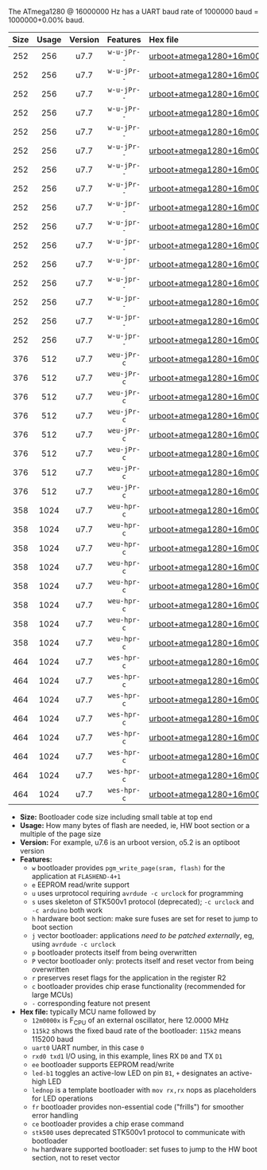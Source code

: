 The ATmega1280 @ 16000000 Hz has a UART baud rate of 1000000 baud = 1000000+0.00% baud.

|Size|Usage|Version|Features|Hex file|
|:-:|:-:|:-:|:-:|:--|
|252|256|u7.7|`w-u-jPr--`|[urboot+atmega1280+16m0000x+1000k0_uart0_rxe0_txe1_led+b7.hex](https://raw.githubusercontent.com/stefanrueger/urboot.hex/main/mcus/atmega1280/external_oscillator/fcpu+16m0000_Hz/br+1000k0_bps/urboot+atmega1280+16m0000x+1000k0_uart0_rxe0_txe1_led+b7.hex)|
|252|256|u7.7|`w-u-jPr--`|[urboot+atmega1280+16m0000x+1000k0_uart0_rxe0_txe1_lednop.hex](https://raw.githubusercontent.com/stefanrueger/urboot.hex/main/mcus/atmega1280/external_oscillator/fcpu+16m0000_Hz/br+1000k0_bps/urboot+atmega1280+16m0000x+1000k0_uart0_rxe0_txe1_lednop.hex)|
|252|256|u7.7|`w-u-jPr--`|[urboot+atmega1280+16m0000x+1000k0_uart1_rxd2_txd3_led+b7.hex](https://raw.githubusercontent.com/stefanrueger/urboot.hex/main/mcus/atmega1280/external_oscillator/fcpu+16m0000_Hz/br+1000k0_bps/urboot+atmega1280+16m0000x+1000k0_uart1_rxd2_txd3_led+b7.hex)|
|252|256|u7.7|`w-u-jPr--`|[urboot+atmega1280+16m0000x+1000k0_uart1_rxd2_txd3_lednop.hex](https://raw.githubusercontent.com/stefanrueger/urboot.hex/main/mcus/atmega1280/external_oscillator/fcpu+16m0000_Hz/br+1000k0_bps/urboot+atmega1280+16m0000x+1000k0_uart1_rxd2_txd3_lednop.hex)|
|252|256|u7.7|`w-u-jPr--`|[urboot+atmega1280+16m0000x+1000k0_uart2_rxh0_txh1_led+b7.hex](https://raw.githubusercontent.com/stefanrueger/urboot.hex/main/mcus/atmega1280/external_oscillator/fcpu+16m0000_Hz/br+1000k0_bps/urboot+atmega1280+16m0000x+1000k0_uart2_rxh0_txh1_led+b7.hex)|
|252|256|u7.7|`w-u-jPr--`|[urboot+atmega1280+16m0000x+1000k0_uart2_rxh0_txh1_lednop.hex](https://raw.githubusercontent.com/stefanrueger/urboot.hex/main/mcus/atmega1280/external_oscillator/fcpu+16m0000_Hz/br+1000k0_bps/urboot+atmega1280+16m0000x+1000k0_uart2_rxh0_txh1_lednop.hex)|
|252|256|u7.7|`w-u-jPr--`|[urboot+atmega1280+16m0000x+1000k0_uart3_rxj0_txj1_led+b7.hex](https://raw.githubusercontent.com/stefanrueger/urboot.hex/main/mcus/atmega1280/external_oscillator/fcpu+16m0000_Hz/br+1000k0_bps/urboot+atmega1280+16m0000x+1000k0_uart3_rxj0_txj1_led+b7.hex)|
|252|256|u7.7|`w-u-jPr--`|[urboot+atmega1280+16m0000x+1000k0_uart3_rxj0_txj1_lednop.hex](https://raw.githubusercontent.com/stefanrueger/urboot.hex/main/mcus/atmega1280/external_oscillator/fcpu+16m0000_Hz/br+1000k0_bps/urboot+atmega1280+16m0000x+1000k0_uart3_rxj0_txj1_lednop.hex)|
|252|256|u7.7|`w-u-jpr--`|[urboot+atmega1280+16m0000x+1000k0_uart0_rxe0_txe1_led+b7_fr.hex](https://raw.githubusercontent.com/stefanrueger/urboot.hex/main/mcus/atmega1280/external_oscillator/fcpu+16m0000_Hz/br+1000k0_bps/urboot+atmega1280+16m0000x+1000k0_uart0_rxe0_txe1_led+b7_fr.hex)|
|252|256|u7.7|`w-u-jpr--`|[urboot+atmega1280+16m0000x+1000k0_uart0_rxe0_txe1_lednop_fr.hex](https://raw.githubusercontent.com/stefanrueger/urboot.hex/main/mcus/atmega1280/external_oscillator/fcpu+16m0000_Hz/br+1000k0_bps/urboot+atmega1280+16m0000x+1000k0_uart0_rxe0_txe1_lednop_fr.hex)|
|252|256|u7.7|`w-u-jpr--`|[urboot+atmega1280+16m0000x+1000k0_uart1_rxd2_txd3_led+b7_fr.hex](https://raw.githubusercontent.com/stefanrueger/urboot.hex/main/mcus/atmega1280/external_oscillator/fcpu+16m0000_Hz/br+1000k0_bps/urboot+atmega1280+16m0000x+1000k0_uart1_rxd2_txd3_led+b7_fr.hex)|
|252|256|u7.7|`w-u-jpr--`|[urboot+atmega1280+16m0000x+1000k0_uart1_rxd2_txd3_lednop_fr.hex](https://raw.githubusercontent.com/stefanrueger/urboot.hex/main/mcus/atmega1280/external_oscillator/fcpu+16m0000_Hz/br+1000k0_bps/urboot+atmega1280+16m0000x+1000k0_uart1_rxd2_txd3_lednop_fr.hex)|
|252|256|u7.7|`w-u-jpr--`|[urboot+atmega1280+16m0000x+1000k0_uart2_rxh0_txh1_led+b7_fr.hex](https://raw.githubusercontent.com/stefanrueger/urboot.hex/main/mcus/atmega1280/external_oscillator/fcpu+16m0000_Hz/br+1000k0_bps/urboot+atmega1280+16m0000x+1000k0_uart2_rxh0_txh1_led+b7_fr.hex)|
|252|256|u7.7|`w-u-jpr--`|[urboot+atmega1280+16m0000x+1000k0_uart2_rxh0_txh1_lednop_fr.hex](https://raw.githubusercontent.com/stefanrueger/urboot.hex/main/mcus/atmega1280/external_oscillator/fcpu+16m0000_Hz/br+1000k0_bps/urboot+atmega1280+16m0000x+1000k0_uart2_rxh0_txh1_lednop_fr.hex)|
|252|256|u7.7|`w-u-jpr--`|[urboot+atmega1280+16m0000x+1000k0_uart3_rxj0_txj1_led+b7_fr.hex](https://raw.githubusercontent.com/stefanrueger/urboot.hex/main/mcus/atmega1280/external_oscillator/fcpu+16m0000_Hz/br+1000k0_bps/urboot+atmega1280+16m0000x+1000k0_uart3_rxj0_txj1_led+b7_fr.hex)|
|252|256|u7.7|`w-u-jpr--`|[urboot+atmega1280+16m0000x+1000k0_uart3_rxj0_txj1_lednop_fr.hex](https://raw.githubusercontent.com/stefanrueger/urboot.hex/main/mcus/atmega1280/external_oscillator/fcpu+16m0000_Hz/br+1000k0_bps/urboot+atmega1280+16m0000x+1000k0_uart3_rxj0_txj1_lednop_fr.hex)|
|376|512|u7.7|`weu-jPr-c`|[urboot+atmega1280+16m0000x+1000k0_uart0_rxe0_txe1_ee_led+b7_fr_ce.hex](https://raw.githubusercontent.com/stefanrueger/urboot.hex/main/mcus/atmega1280/external_oscillator/fcpu+16m0000_Hz/br+1000k0_bps/urboot+atmega1280+16m0000x+1000k0_uart0_rxe0_txe1_ee_led+b7_fr_ce.hex)|
|376|512|u7.7|`weu-jPr-c`|[urboot+atmega1280+16m0000x+1000k0_uart0_rxe0_txe1_ee_lednop_fr_ce.hex](https://raw.githubusercontent.com/stefanrueger/urboot.hex/main/mcus/atmega1280/external_oscillator/fcpu+16m0000_Hz/br+1000k0_bps/urboot+atmega1280+16m0000x+1000k0_uart0_rxe0_txe1_ee_lednop_fr_ce.hex)|
|376|512|u7.7|`weu-jPr-c`|[urboot+atmega1280+16m0000x+1000k0_uart1_rxd2_txd3_ee_led+b7_fr_ce.hex](https://raw.githubusercontent.com/stefanrueger/urboot.hex/main/mcus/atmega1280/external_oscillator/fcpu+16m0000_Hz/br+1000k0_bps/urboot+atmega1280+16m0000x+1000k0_uart1_rxd2_txd3_ee_led+b7_fr_ce.hex)|
|376|512|u7.7|`weu-jPr-c`|[urboot+atmega1280+16m0000x+1000k0_uart1_rxd2_txd3_ee_lednop_fr_ce.hex](https://raw.githubusercontent.com/stefanrueger/urboot.hex/main/mcus/atmega1280/external_oscillator/fcpu+16m0000_Hz/br+1000k0_bps/urboot+atmega1280+16m0000x+1000k0_uart1_rxd2_txd3_ee_lednop_fr_ce.hex)|
|376|512|u7.7|`weu-jPr-c`|[urboot+atmega1280+16m0000x+1000k0_uart2_rxh0_txh1_ee_led+b7_fr_ce.hex](https://raw.githubusercontent.com/stefanrueger/urboot.hex/main/mcus/atmega1280/external_oscillator/fcpu+16m0000_Hz/br+1000k0_bps/urboot+atmega1280+16m0000x+1000k0_uart2_rxh0_txh1_ee_led+b7_fr_ce.hex)|
|376|512|u7.7|`weu-jPr-c`|[urboot+atmega1280+16m0000x+1000k0_uart2_rxh0_txh1_ee_lednop_fr_ce.hex](https://raw.githubusercontent.com/stefanrueger/urboot.hex/main/mcus/atmega1280/external_oscillator/fcpu+16m0000_Hz/br+1000k0_bps/urboot+atmega1280+16m0000x+1000k0_uart2_rxh0_txh1_ee_lednop_fr_ce.hex)|
|376|512|u7.7|`weu-jPr-c`|[urboot+atmega1280+16m0000x+1000k0_uart3_rxj0_txj1_ee_led+b7_fr_ce.hex](https://raw.githubusercontent.com/stefanrueger/urboot.hex/main/mcus/atmega1280/external_oscillator/fcpu+16m0000_Hz/br+1000k0_bps/urboot+atmega1280+16m0000x+1000k0_uart3_rxj0_txj1_ee_led+b7_fr_ce.hex)|
|376|512|u7.7|`weu-jPr-c`|[urboot+atmega1280+16m0000x+1000k0_uart3_rxj0_txj1_ee_lednop_fr_ce.hex](https://raw.githubusercontent.com/stefanrueger/urboot.hex/main/mcus/atmega1280/external_oscillator/fcpu+16m0000_Hz/br+1000k0_bps/urboot+atmega1280+16m0000x+1000k0_uart3_rxj0_txj1_ee_lednop_fr_ce.hex)|
|358|1024|u7.7|`weu-hpr-c`|[urboot+atmega1280+16m0000x+1000k0_uart0_rxe0_txe1_ee_led+b7_fr_ce_hw.hex](https://raw.githubusercontent.com/stefanrueger/urboot.hex/main/mcus/atmega1280/external_oscillator/fcpu+16m0000_Hz/br+1000k0_bps/urboot+atmega1280+16m0000x+1000k0_uart0_rxe0_txe1_ee_led+b7_fr_ce_hw.hex)|
|358|1024|u7.7|`weu-hpr-c`|[urboot+atmega1280+16m0000x+1000k0_uart0_rxe0_txe1_ee_lednop_fr_ce_hw.hex](https://raw.githubusercontent.com/stefanrueger/urboot.hex/main/mcus/atmega1280/external_oscillator/fcpu+16m0000_Hz/br+1000k0_bps/urboot+atmega1280+16m0000x+1000k0_uart0_rxe0_txe1_ee_lednop_fr_ce_hw.hex)|
|358|1024|u7.7|`weu-hpr-c`|[urboot+atmega1280+16m0000x+1000k0_uart1_rxd2_txd3_ee_led+b7_fr_ce_hw.hex](https://raw.githubusercontent.com/stefanrueger/urboot.hex/main/mcus/atmega1280/external_oscillator/fcpu+16m0000_Hz/br+1000k0_bps/urboot+atmega1280+16m0000x+1000k0_uart1_rxd2_txd3_ee_led+b7_fr_ce_hw.hex)|
|358|1024|u7.7|`weu-hpr-c`|[urboot+atmega1280+16m0000x+1000k0_uart1_rxd2_txd3_ee_lednop_fr_ce_hw.hex](https://raw.githubusercontent.com/stefanrueger/urboot.hex/main/mcus/atmega1280/external_oscillator/fcpu+16m0000_Hz/br+1000k0_bps/urboot+atmega1280+16m0000x+1000k0_uart1_rxd2_txd3_ee_lednop_fr_ce_hw.hex)|
|358|1024|u7.7|`weu-hpr-c`|[urboot+atmega1280+16m0000x+1000k0_uart2_rxh0_txh1_ee_led+b7_fr_ce_hw.hex](https://raw.githubusercontent.com/stefanrueger/urboot.hex/main/mcus/atmega1280/external_oscillator/fcpu+16m0000_Hz/br+1000k0_bps/urboot+atmega1280+16m0000x+1000k0_uart2_rxh0_txh1_ee_led+b7_fr_ce_hw.hex)|
|358|1024|u7.7|`weu-hpr-c`|[urboot+atmega1280+16m0000x+1000k0_uart2_rxh0_txh1_ee_lednop_fr_ce_hw.hex](https://raw.githubusercontent.com/stefanrueger/urboot.hex/main/mcus/atmega1280/external_oscillator/fcpu+16m0000_Hz/br+1000k0_bps/urboot+atmega1280+16m0000x+1000k0_uart2_rxh0_txh1_ee_lednop_fr_ce_hw.hex)|
|358|1024|u7.7|`weu-hpr-c`|[urboot+atmega1280+16m0000x+1000k0_uart3_rxj0_txj1_ee_led+b7_fr_ce_hw.hex](https://raw.githubusercontent.com/stefanrueger/urboot.hex/main/mcus/atmega1280/external_oscillator/fcpu+16m0000_Hz/br+1000k0_bps/urboot+atmega1280+16m0000x+1000k0_uart3_rxj0_txj1_ee_led+b7_fr_ce_hw.hex)|
|358|1024|u7.7|`weu-hpr-c`|[urboot+atmega1280+16m0000x+1000k0_uart3_rxj0_txj1_ee_lednop_fr_ce_hw.hex](https://raw.githubusercontent.com/stefanrueger/urboot.hex/main/mcus/atmega1280/external_oscillator/fcpu+16m0000_Hz/br+1000k0_bps/urboot+atmega1280+16m0000x+1000k0_uart3_rxj0_txj1_ee_lednop_fr_ce_hw.hex)|
|464|1024|u7.7|`wes-hpr-c`|[urboot+atmega1280+16m0000x+1000k0_uart0_rxe0_txe1_ee_led+b7_fr_ce_stk500_hw.hex](https://raw.githubusercontent.com/stefanrueger/urboot.hex/main/mcus/atmega1280/external_oscillator/fcpu+16m0000_Hz/br+1000k0_bps/urboot+atmega1280+16m0000x+1000k0_uart0_rxe0_txe1_ee_led+b7_fr_ce_stk500_hw.hex)|
|464|1024|u7.7|`wes-hpr-c`|[urboot+atmega1280+16m0000x+1000k0_uart0_rxe0_txe1_ee_lednop_fr_ce_stk500_hw.hex](https://raw.githubusercontent.com/stefanrueger/urboot.hex/main/mcus/atmega1280/external_oscillator/fcpu+16m0000_Hz/br+1000k0_bps/urboot+atmega1280+16m0000x+1000k0_uart0_rxe0_txe1_ee_lednop_fr_ce_stk500_hw.hex)|
|464|1024|u7.7|`wes-hpr-c`|[urboot+atmega1280+16m0000x+1000k0_uart1_rxd2_txd3_ee_led+b7_fr_ce_stk500_hw.hex](https://raw.githubusercontent.com/stefanrueger/urboot.hex/main/mcus/atmega1280/external_oscillator/fcpu+16m0000_Hz/br+1000k0_bps/urboot+atmega1280+16m0000x+1000k0_uart1_rxd2_txd3_ee_led+b7_fr_ce_stk500_hw.hex)|
|464|1024|u7.7|`wes-hpr-c`|[urboot+atmega1280+16m0000x+1000k0_uart1_rxd2_txd3_ee_lednop_fr_ce_stk500_hw.hex](https://raw.githubusercontent.com/stefanrueger/urboot.hex/main/mcus/atmega1280/external_oscillator/fcpu+16m0000_Hz/br+1000k0_bps/urboot+atmega1280+16m0000x+1000k0_uart1_rxd2_txd3_ee_lednop_fr_ce_stk500_hw.hex)|
|464|1024|u7.7|`wes-hpr-c`|[urboot+atmega1280+16m0000x+1000k0_uart2_rxh0_txh1_ee_led+b7_fr_ce_stk500_hw.hex](https://raw.githubusercontent.com/stefanrueger/urboot.hex/main/mcus/atmega1280/external_oscillator/fcpu+16m0000_Hz/br+1000k0_bps/urboot+atmega1280+16m0000x+1000k0_uart2_rxh0_txh1_ee_led+b7_fr_ce_stk500_hw.hex)|
|464|1024|u7.7|`wes-hpr-c`|[urboot+atmega1280+16m0000x+1000k0_uart2_rxh0_txh1_ee_lednop_fr_ce_stk500_hw.hex](https://raw.githubusercontent.com/stefanrueger/urboot.hex/main/mcus/atmega1280/external_oscillator/fcpu+16m0000_Hz/br+1000k0_bps/urboot+atmega1280+16m0000x+1000k0_uart2_rxh0_txh1_ee_lednop_fr_ce_stk500_hw.hex)|
|464|1024|u7.7|`wes-hpr-c`|[urboot+atmega1280+16m0000x+1000k0_uart3_rxj0_txj1_ee_led+b7_fr_ce_stk500_hw.hex](https://raw.githubusercontent.com/stefanrueger/urboot.hex/main/mcus/atmega1280/external_oscillator/fcpu+16m0000_Hz/br+1000k0_bps/urboot+atmega1280+16m0000x+1000k0_uart3_rxj0_txj1_ee_led+b7_fr_ce_stk500_hw.hex)|
|464|1024|u7.7|`wes-hpr-c`|[urboot+atmega1280+16m0000x+1000k0_uart3_rxj0_txj1_ee_lednop_fr_ce_stk500_hw.hex](https://raw.githubusercontent.com/stefanrueger/urboot.hex/main/mcus/atmega1280/external_oscillator/fcpu+16m0000_Hz/br+1000k0_bps/urboot+atmega1280+16m0000x+1000k0_uart3_rxj0_txj1_ee_lednop_fr_ce_stk500_hw.hex)|

- **Size:** Bootloader code size including small table at top end
- **Usage:** How many bytes of flash are needed, ie, HW boot section or a multiple of the page size
- **Version:** For example, u7.6 is an urboot version, o5.2 is an optiboot version
- **Features:**
  + `w` bootloader provides `pgm_write_page(sram, flash)` for the application at `FLASHEND-4+1`
  + `e` EEPROM read/write support
  + `u` uses urprotocol requiring `avrdude -c urclock` for programming
  + `s` uses skeleton of STK500v1 protocol (deprecated); `-c urclock` and `-c arduino` both work
  + `h` hardware boot section: make sure fuses are set for reset to jump to boot section
  + `j` vector bootloader: applications *need to be patched externally*, eg, using `avrdude -c urclock`
  + `p` bootloader protects itself from being overwritten
  + `P` vector bootloader only: protects itself and reset vector from being overwritten
  + `r` preserves reset flags for the application in the register R2
  + `c` bootloader provides chip erase functionality (recommended for large MCUs)
  + `-` corresponding feature not present
- **Hex file:** typically MCU name followed by
  + `12m0000x` is F<sub>CPU</sub> of an external oscillator, here 12.0000 MHz
  + `115k2` shows the fixed baud rate of the bootloader: `115k2` means 115200 baud
  + `uart0` UART number, in this case `0`
  + `rxd0 txd1` I/O using, in this example, lines RX `D0` and TX `D1`
  + `ee` bootloader supports EEPROM read/write
  + `led-b1` toggles an active-low LED on pin `B1`, `+` designates an active-high LED
  + `lednop` is a template bootloader with `mov rx,rx` nops as placeholders for LED operations
  + `fr` bootloader provides non-essential code ("frills") for smoother error handling
  + `ce` bootloader provides a chip erase command
  + `stk500` uses deprecated STK500v1 protocol to communicate with bootloader
  + `hw` hardware supported bootloader: set fuses to jump to the HW boot section, not to reset vector
